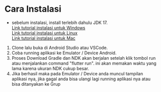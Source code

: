 # Cara Instalasi

* sebelum instalasi, install terlebih dahulu JDK 17. \
  [Link tutorial instalasi untuk Windows](https://dev.to/realnamehidden1_61/how-to-install-java-jdk-17-on-windows-10-5b0d) \
  [Link tutorial instalasi untuk Linux](https://madhusudan.live/blog/install-java-17-in-linux-fedora-debian) \
  [Link tutorial instalasi untuk Mac](https://stackoverflow.com/questions/69875335/macos-how-to-install-java-17/70649641#70649641)

1. Clone lalu buka di Android Studio atau VSCode.
2. Coba running aplikasi ke Emulator / Device Android.
3. Proses Download Gradle dan NDK akan berjalan setelah klik tombol run atau menjalankan command "flutter run". ini akan memakan waktu yang lama karena ukuran NDK cukup besar.
4. Jika berhasil maka pada Emulator / Device anda muncul tampilan aplikasi nya, jika gagal anda bisa ulangi lagi running aplikasi nya atau bisa ditanyakan ke Grup
